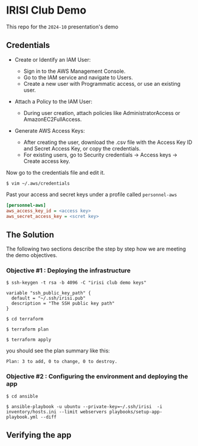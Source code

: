 # IRISI Club Demo
This repo for the `2024-10` presentation's demo

## Credentials
- Create or Identify an IAM User:
    - Sign in to the AWS Management Console.
    - Go to the IAM service and navigate to Users.
    - Create a new user with Programmatic access, or use an existing user.

- Attach a Policy to the IAM User:
    - During user creation, attach policies like AdministratorAccess or AmazonEC2FullAccess.

- Generate AWS Access Keys:
    - After creating the user, download the .csv file with the Access Key ID and Secret Access Key, or copy the credentials.
    - For existing users, go to Security credentials → Access keys → Create access key.


Now go to the credentials file and edit it.
```shell
$ vim ~/.aws/credentials
```
Past your access and secret keys under a profile called `personnel-aws`
```ini
[personnel-aws]
aws_access_key_id = <access key>
aws_secret_access_key = <scret key>
```

## The Solution 
The following two sections describe the step by step how we are meeting the demo objectives. 
### Objective #1 : Deploying the infrastructure

```shell
$ ssh-keygen -t rsa -b 4096 -C "irisi club demo keys"
```

```hcl
variable "ssh_public_key_path" {
  default = "~/.ssh/irisi.pub"
  description = "The SSH public key path"
}
```

```shell
$ cd terraform
```

```shell
$ terraform plan
```

```shell
$ terraform apply
```

you should see the plan summary like this: 
```shell
Plan: 3 to add, 0 to change, 0 to destroy.
```
### Objective #2 : Configuring the environment and deploying the app


```shell
$ cd ansible
```

```shell
$ ansible-playbook -u ubuntu --private-key=~/.ssh/irisi  -i inventory/hosts.ini --limit webservers playbooks/setup-app-playbook.yml --diff 
```

## Verifying the app 
